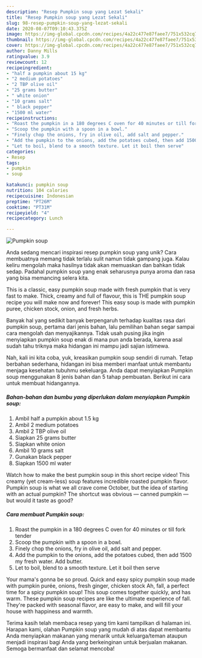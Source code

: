 ```yaml
---
description: "Resep Pumpkin soup yang Lezat Sekali"
title: "Resep Pumpkin soup yang Lezat Sekali"
slug: 98-resep-pumpkin-soup-yang-lezat-sekali
date: 2020-08-07T09:10:43.375Z
image: https://img-global.cpcdn.com/recipes/4a22c477e87faee7/751x532cq70/pumpkin-soup-recipe-main-photo.jpg
thumbnail: https://img-global.cpcdn.com/recipes/4a22c477e87faee7/751x532cq70/pumpkin-soup-recipe-main-photo.jpg
cover: https://img-global.cpcdn.com/recipes/4a22c477e87faee7/751x532cq70/pumpkin-soup-recipe-main-photo.jpg
author: Danny Mills
ratingvalue: 3.9
reviewcount: 12
recipeingredient:
- "half a pumpkin about 15 kg"
- "2 medium potatoes"
- "2 TBP olive oil"
- "25 grams butter"
- " white onion"
- "10 grams salt"
- " black pepper"
- "1500 ml water"
recipeinstructions:
- "Roast the pumpkin in a 180 degrees C oven for 40 minutes or till fork tender"
- "Scoop the pumpkin with a spoon in a bowl."
- "Finely chop the onions, fry in olive oil, add salt and pepper."
- "Add the pumpkin to the onions, add the potatoes cubed, then add 1500 my fresh water. Add butter."
- "Let to boil, blend to a smooth texture. Let it boil then serve"
categories:
- Resep
tags:
- pumpkin
- soup

katakunci: pumpkin soup 
nutrition: 104 calories
recipecuisine: Indonesian
preptime: "PT26M"
cooktime: "PT31M"
recipeyield: "4"
recipecategory: Lunch

---
```



![Pumpkin soup](https://img-global.cpcdn.com/recipes/4a22c477e87faee7/751x532cq70/pumpkin-soup-recipe-main-photo.jpg)

Anda sedang mencari inspirasi resep pumpkin soup yang unik? Cara membuatnya memang tidak terlalu sulit namun tidak gampang juga. Kalau keliru mengolah maka hasilnya tidak akan memuaskan dan bahkan tidak sedap. Padahal pumpkin soup yang enak seharusnya punya aroma dan rasa yang bisa memancing selera kita.

This is a classic, easy pumpkin soup made with fresh pumpkin that is very fast to make. Thick, creamy and full of flavour, this is THE pumpkin soup recipe you will make now and forever! This easy soup is made with pumpkin puree, chicken stock, onion, and fresh herbs.

Banyak hal yang sedikit banyak berpengaruh terhadap kualitas rasa dari pumpkin soup, pertama dari jenis bahan, lalu pemilihan bahan segar sampai cara mengolah dan menyajikannya. Tidak usah pusing jika ingin menyiapkan pumpkin soup enak di mana pun anda berada, karena asal sudah tahu triknya maka hidangan ini mampu jadi sajian istimewa.


Nah, kali ini kita coba, yuk, kreasikan pumpkin soup sendiri di rumah. Tetap berbahan sederhana, hidangan ini bisa memberi manfaat untuk membantu menjaga kesehatan tubuhmu sekeluarga. Anda dapat menyiapkan Pumpkin soup menggunakan 8 jenis bahan dan 5 tahap pembuatan. Berikut ini cara untuk membuat hidangannya.

<!--inarticleads1-->

##### Bahan-bahan dan bumbu yang diperlukan dalam menyiapkan Pumpkin soup:

1. Ambil half a pumpkin about 1.5 kg
1. Ambil 2 medium potatoes
1. Ambil 2 TBP olive oil
1. Siapkan 25 grams butter
1. Siapkan  white onion
1. Ambil 10 grams salt
1. Gunakan  black pepper
1. Siapkan 1500 ml water


Watch how to make the best pumpkin soup in this short recipe video! This creamy (yet cream-less) soup features incredible roasted pumpkin flavor. Pumpkin soup is what we all crave come October, but the idea of starting with an actual pumpkin? The shortcut was obvious — canned pumpkin — but would it taste as good? 

<!--inarticleads2-->

##### Cara membuat Pumpkin soup:

1. Roast the pumpkin in a 180 degrees C oven for 40 minutes or till fork tender
1. Scoop the pumpkin with a spoon in a bowl.
1. Finely chop the onions, fry in olive oil, add salt and pepper.
1. Add the pumpkin to the onions, add the potatoes cubed, then add 1500 my fresh water. Add butter.
1. Let to boil, blend to a smooth texture. Let it boil then serve


Your mama&#39;s gonna be so proud. Quick and easy spicy pumpkin soup made with pumpkin purée, onions, fresh ginger, chicken stock Ah, fall, a perfect time for a spicy pumpkin soup! This soup comes together quickly, and has warm. These pumpkin soup recipes are like the ultimate experience of fall. They&#39;re packed with seasonal flavor, are easy to make, and will fill your house with happiness and warmth. 

Terima kasih telah membaca resep yang tim kami tampilkan di halaman ini. Harapan kami, olahan Pumpkin soup yang mudah di atas dapat membantu Anda menyiapkan makanan yang menarik untuk keluarga/teman ataupun menjadi inspirasi bagi Anda yang berkeinginan untuk berjualan makanan. Semoga bermanfaat dan selamat mencoba!
